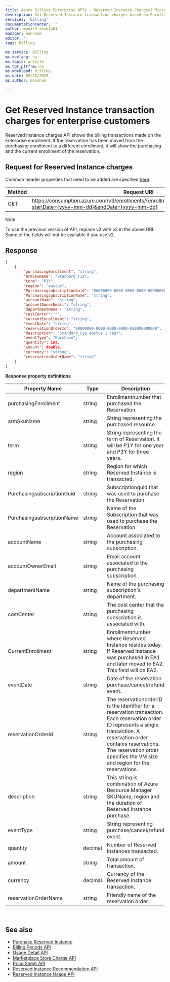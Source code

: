 ```yaml
---
title: Azure Billing Enterprise APIs - Reserved Instance Charges| Microsoft Docs
description: Get Reserved Instance transaction charges based on Enrollment.
services: 'billing'
documentationcenter: ''
author: manish-shukla01
manager: manshuk
editor: ''
tags: billing

ms.service: billing
ms.devlang: na
ms.topic: article
ms.tgt_pltfrm: na
ms.workload: billing
ms.date: 05/18/2018
ms.author: manshuk

---
```

# Get Reserved Instance transaction charges for enterprise customers

Reserved Instance charges API shows the billing transactions made on the Enterprise enrollment. If the reservation has been moved from the purchasing enrollment to a different enrollment, it will show the purchasing and the current enrollment of the reservation.


## Request for Reserved Instance charges
Common header properties that need to be added are specified [here](https://docs.microsoft.com/azure/billing/billing-enterprise-api).

|Method | Request URI|
|-|-|
|GET| https://consumption.azure.com/v3/enrollments/{enrollmentNumber}/reservationcharges?startDate={yyyy-mm-dd}&endDate={yyyy-mm-dd}

> [!Note]
> To use the previous version of API, replace v3 with v2 in the above URL. Some of the fields will not be available if you use v2.
>

## Response
```json
[
    {
        "purchasingEnrollment": "string",
        "armSkuName": "Standard_F1s",
        "term": "P1Y",
        "region": "eastus",
        "PurchasingsubscriptionGuid": "00000000-0000-0000-0000-000000000000",
        "PurchasingsubscriptionName": "string",
        "accountName": "string",
        "accountOwnerEmail": "string",
        "departmentName": "string",
        "costCenter": "",
        "currentEnrollment": "string",
        "eventDate": "string",
        "reservationOrderId": "00000000-0000-0000-0000-000000000000",
        "description": "Standard_F1s eastus 1 Year",
        "eventType": "Purchase",
        "quantity": int,
        "amount": double,
        "currency": "string",
        "reservationOrderName": "string"
    }
]
```
**Response property definitions**

|Property Name| Type| Description|
|-|-|-|
|purchasingEnrollment|string|Enrollmentnumber that purchased the Reservation.|
|armSkuName|string|String representing the purchased resource.|
|term|string|String representing the term of Reservation. It will be P1Y for one year and P3Y for three years.|
|region|string|Region for which Reserved Instance is transacted.|
|PurchasingsubscriptionGuid|string|Subscriptionguid that was used to purchase the Reservation.|
|PurchasingsubscriptionName|string|Name of the Subscription that was used to purchase the Reservation.|
|accountName| string| Account associated to the purchasing subscription. |
|accountOwnerEmail| string| Email account associated to the purchasing subscription. |
|departmentName| string| Name of the purchasing subscription's department. |
|costCenter| string| The cost center that the purchasing subscription is associated with.|
|CurrentEnrollment|string|Enrollmentnumber where Reserved Instance resides today. If Reserved Instance was purchased in EA1 and later moved to EA2. This field will be EA2.|
|eventDate|string|Date of the reservation purchase/cancel/refund event.|
|reservationOrderId|string |The reservationorderID is the identifier for a reservation transaction. Each reservation order ID represents a single transaction. A reservation order contains reservations. The reservation order specifies the VM size and region for the reservations.|
|description|string |This string is combination of Azure Resource Manager SKUName, region and the duration of Reserved Instance purchase.|
|eventType|string| String representing purchase/cancel/refund event.|
|quantity|decimal| Number of Reserved Instances transacted.|
|amount|string| Total amount of transaction.|
|currency|decimal| Currency of the Reserved Instance transaction.|
|reservationOrderName|string| Friendly name of the reservation order.|
<br/>


## See also

* [Purchase Reserved Instance](https://docs.microsoft.com/en-us/azure/virtual-machines/windows/prepay-reserved-vm-instances)
* [Billing Periods API](billing-enterprise-api-billing-periods.md)
* [Usage Detail API](billing-enterprise-api-usage-detail.md)
* [Marketplace Store Charge API](billing-enterprise-api-marketplace-storecharge.md)
* [Price Sheet API](billing-enterprise-api-pricesheet.md)
* [Reserved Instance Recommendation API](billing-enterprise-api-reserved-instance-recommendation.md)
* [Reserved Instance Usage API](billing-enterprise-api-reserved-instance-usage.md)
